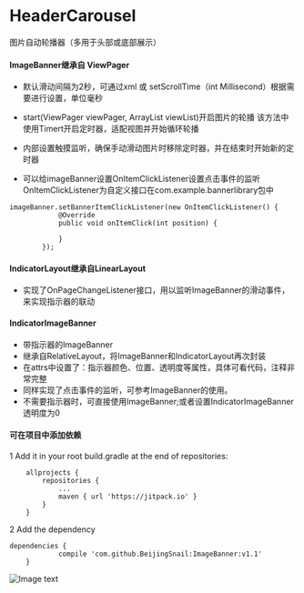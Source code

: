 # HeaderCarousel
图片自动轮播器（多用于头部或底部展示）

#### ImageBanner继承自 ViewPager
- 默认滑动间隔为2秒，可通过xml 或 setScrollTime（int Millisecond）根据需要进行设置，单位毫秒
- start(ViewPager viewPager, ArrayList viewList)开启图片的轮播
  该方法中使用Timert开启定时器，适配视图并开始循环轮播
  
- 内部设置触摸监听，确保手动滑动图片时移除定时器，并在结束时开始新的定时器

- 可以给imageBanner设置OnItemClickListener设置点击事件的监听
  OnItemClickListener为自定义接口在com.example.bannerlibrary包中
  
```
imageBanner.setBannerItemClickListener(new OnItemClickListener() {
            @Override
            public void onItemClick(int position) {
	    
            }
        });
```

#### IndicatorLayout继承自LinearLayout

- 实现了OnPageChangeListener接口，用以监听ImageBanner的滑动事件，来实现指示器的联动

#### IndicatorImageBanner

- 带指示器的ImageBanner
- 继承自RelativeLayout，将ImageBanner和IndicatorLayout再次封装
- 在attrs中设置了：指示器颜色、位置、透明度等属性，具体可看代码，注释非常完整
- 同样实现了点击事件的监听，可参考ImageBanner的使用。
- 不需要指示器时，可直接使用ImageBanner;或者设置IndicatorImageBanner 透明度为0

#### 可在项目中添加依赖

1 Add it in your root build.gradle at the end of repositories:
```
	allprojects {
		repositories {
			...
			maven { url 'https://jitpack.io' }
		}
	}
```

2 Add the dependency
```
dependencies {
	        compile 'com.github.BeijingSnail:ImageBanner:v1.1'
	}
```

![Image text](https://github.com/BeijingSnail/ImageBanner/blob/master/images/ImageBanner.png)


